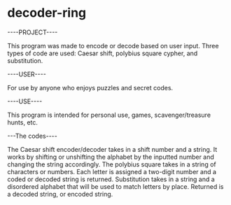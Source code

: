 # decoder-ring

----PROJECT----

This program was made to encode or decode based on user input. Three types of code are used: Caesar shift, polybius square cypher, and substitution.


----USER----

For use by anyone who enjoys puzzles and secret codes. 


----USE----

This program is intended for personal use, games, scavenger/treasure hunts, etc.


---The codes----

The Caesar shift encoder/decoder takes in a shift number and a string. It works by shifting or unshifting the alphabet by the inputted number and changing the string accordingly.
The polybius square takes in a string of characters or numbers. Each letter is assigned a two-digit number and a coded or decoded string is returned. 
Substitution takes in a string and a disordered alphabet that will be used to match letters by place. Returned is a decoded string, or encoded string. 
